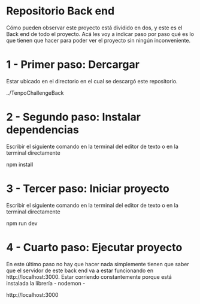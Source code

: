 # Repositorio Back end 

Cómo pueden observar este proyecto está dividido en dos, y este es el Back end de todo el proyecto. Acá les voy a indicar paso por paso qué es lo que tienen que hacer para poder ver el proyecto sin ningún inconveniente.

 
# 1 - Primer paso: Dercargar

Estar ubicado en el directorio en el cual se descargó este repositorio. 

 ../TenpoChallengeBack 


# 2 - Segundo paso: Instalar dependencias 

Escribir el siguiente comando en la terminal del editor de texto o en la terminal directamente 

npm install


# 3 - Tercer paso: Iniciar proyecto

Escribir el siguiente comando en la terminal del editor de texto o en la terminal directamente 

npm run dev 


# 4 - Cuarto paso: Ejecutar proyecto

En este último paso no hay que hacer nada simplemente tienen que saber que el servidor de este back end va a estar funcionando en http://localhost:3000. Estar corriendo constantemente porque está instalada la librería - nodemon -

http://localhost:3000